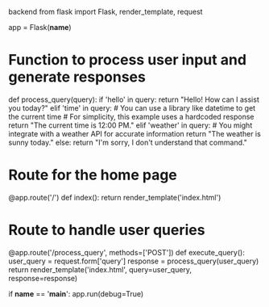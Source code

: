 backend
from flask import Flask, render_template, request

app = Flask(__name__)

# Function to process user input and generate responses
def process_query(query):
    if 'hello' in query:
        return "Hello! How can I assist you today?"
    elif 'time' in query:
        # You can use a library like datetime to get the current time
        # For simplicity, this example uses a hardcoded response
        return "The current time is 12:00 PM."
    elif 'weather' in query:
        # You might integrate with a weather API for accurate information
        return "The weather is sunny today."
    else:
        return "I'm sorry, I don't understand that command."

# Route for the home page
@app.route('/')
def index():
    return render_template('index.html')

# Route to handle user queries
@app.route('/process_query', methods=['POST'])
def execute_query():
    user_query = request.form['query']
    response = process_query(user_query)
    return render_template('index.html', query=user_query, response=response)

if __name__ == '__main__':
    app.run(debug=True)

